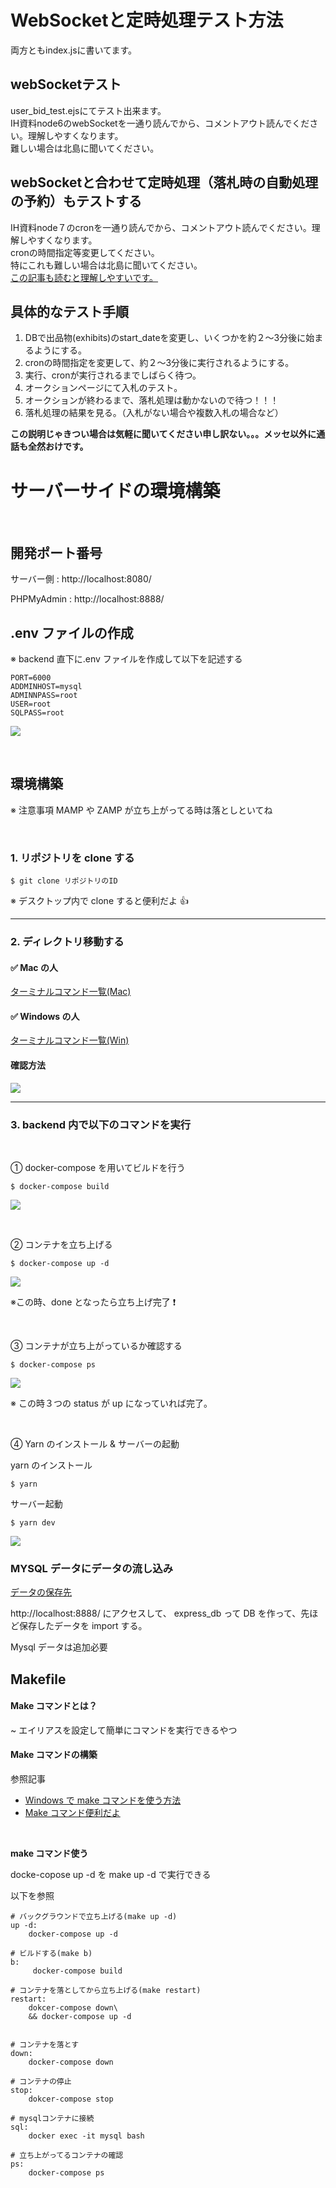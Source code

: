 # WebSocketと定時処理テスト方法
両方ともindex.jsに書いてます。
## webSocketテスト
user_bid_test.ejsにてテスト出来ます。</br>
IH資料node6のwebSocketを一通り読んでから、コメントアウト読んでください。理解しやすくなります。</br>
難しい場合は北島に聞いてください。
</br>
## webSocketと合わせて定時処理（落札時の自動処理の予約）もテストする
IH資料node７のcronを一通り読んでから、コメントアウト読んでください。理解しやすくなります。</br>
cronの時間指定等変更してください。</br>
特にこれも難しい場合は北島に聞いてください。</br>
[この記事も読むと理解しやすいです。](https://qiita.com/katsukii/items/d5f90a6e4592d1414f99)</br>

## 具体的なテスト手順
1. DBで出品物(exhibits)のstart_dateを変更し、いくつかを約２～3分後に始まるようにする。
2. cronの時間指定を変更して、約２～3分後に実行されるようにする。
3. 実行、cronが実行されるまでしばらく待つ。
4. オークションページにて入札のテスト。
5. オークションが終わるまで、落札処理は動かないので待つ！！！
6. 落札処理の結果を見る。（入札がない場合や複数入札の場合など）

**この説明じゃきつい場合は気軽に聞いてください申し訳ない。。。メッセ以外に通話も全然おけです。**
# サーバーサイドの環境構築

</br>

## 開発ポート番号

サーバー側 : http://localhost:8080/

PHPMyAdmin : http://localhost:8888/
</br>

## .env ファイルの作成

※ backend 直下に.env ファイルを作成して以下を記述する

```
PORT=6000
ADDMINHOST=mysql
ADMINNPASS=root
USER=root
SQLPASS=root
```

![](https://i.imgur.com/e9jsTRt.png)

</br>

## 環境構築

※ 注意事項 MAMP や ZAMP が立ち上がってる時は落としといてね

</br>

### 1. リポジトリを clone する

```
$ git clone リポジトリのID
```

※ デスクトップ内で clone すると便利だよ 👍

---

### 2. ディレクトリ移動する

#### ✅ Mac の人

[ターミナルコマンド一覧(Mac)](https://qiita.com/ryouzi/items/f9dee1540a04a0bfb9a3)

#### ✅ Windows の人

[ターミナルコマンド一覧(Win)](https://eng-entrance.com/windows-command-cd)

#### 確認方法

![](https://i.imgur.com/UjXQNKK.png)

---

### 3. backend 内で以下のコマンドを実行

</br>

① docker-compose を用いてビルドを行う

```
$ docker-compose build
```

![](https://i.imgur.com/XmAcHrb.png)

</br>

② コンテナを立ち上げる

```
$ docker-compose up -d
```

![](https://i.imgur.com/hihncNZ.png)

※この時、done となったら立ち上げ完了 ❗️

</br>

③ コンテナが立ち上がっているか確認する

```
$ docker-compose ps
```

![](https://i.imgur.com/bxhO7WD.png)

※ この時３つの status が up になっていれば完了。

</br>

④ Yarn のインストール & サーバーの起動

yarn のインストール

```
$ yarn
```

サーバー起動

```
$ yarn dev
```

![](https://i.imgur.com/SbdcDux.png)

### MYSQL データにデータの流し込み

[データの保存先](https://drive.google.com/drive/folders/1zFX03jUdipY5NImJCsc3L4PNUIjZtNi4)

http://localhost:8888/ にアクセスして、
express_db って DB を作って、先ほど保存したデータを import する。

Mysql データは追加必要

## Makefile

#### Make コマンドとは？

~ エイリアスを設定して簡単にコマンドを実行できるやつ
</br>

#### Make コマンドの構築

参照記事

- [Windows で make コマンドを使う方法](https://qiita.com/carax2/items/f501f44a8d44e3fd6987)
- [Make コマンド便利だよ](https://bluebirdofoz.hatenablog.com/entry/2019/10/24/221517)

</br>

**make コマンド使う**

docke-copose up -d を make up -d で実行できる

以下を参照

```mediawiki=
# バックグラウンドで立ち上げる(make up -d)
up -d:
    docker-compose up -d

# ビルドする(make b)
b:
     docker-compose build

# コンテナを落としてから立ち上げる(make restart)
restart:
    dokcer-compose down\
    && docker-compose up -d


# コンテナを落とす
down:
    docker-compose down

# コンテナの停止
stop:
    dokcer-compose stop

# mysqlコンテナに接続
sql:
    docker exec -it mysql bash

# 立ち上がってるコンテナの確認
ps:
    docker-compose ps
```
